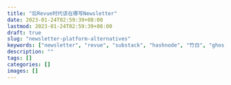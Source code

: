 ```yaml
---
title: "后Revue时代该在哪写Newsletter"
date: 2023-01-24T02:59:39+08:00
lastmod: 2023-01-24T02:59:39+08:00
draft: true
slug: "newsletter-platform-alternatives"
keywords: ["newsletter", "revue", "substack", "hashnode", "竹白", "ghost"]
description: ""
tags: []
categories: []
images: []
---
```

